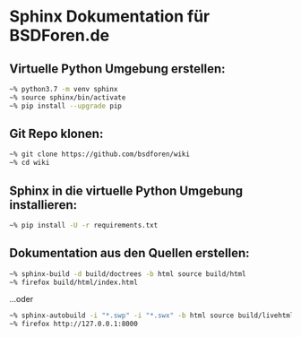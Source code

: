 # Sphinx Dokumentation für BSDForen.de

## Virtuelle Python Umgebung erstellen:

~~~bash
~% python3.7 -m venv sphinx
~% source sphinx/bin/activate
~% pip install --upgrade pip
~~~

## Git Repo klonen:

~~~bash
~% git clone https://github.com/bsdforen/wiki
~% cd wiki
~~~

## Sphinx in die virtuelle Python Umgebung installieren:

~~~bash
~% pip install -U -r requirements.txt
~~~

## Dokumentation aus den Quellen erstellen:

~~~bash
~% sphinx-build -d build/doctrees -b html source build/html
~% firefox build/html/index.html
~~~

...oder

~~~bash
~% sphinx-autobuild -i "*.swp" -i "*.swx" -b html source build/livehtml
~% firefox http://127.0.0.1:8000
~~~
